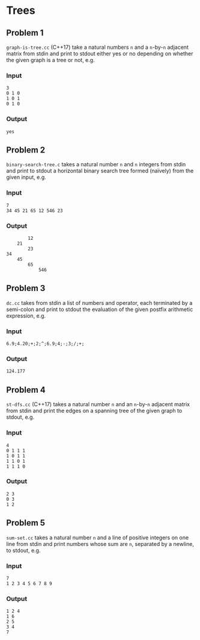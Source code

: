 # Trees
## Problem 1
`graph-is-tree.cc` (C++17) take a natural numbers `n` and a `n`-by-`n` adjacent
matrix from stdin and print to stdout either yes or no depending on whether the
given graph is a tree or not, e.g.

### Input
    3
    0 1 0
    1 0 1
    0 1 0

### Output
    yes

## Problem 2
`binary-search-tree.c` takes a natural number `n` and `n` integers from stdin
and print to stdout a horizontal binary search tree formed (naïvely) from the
given input, e.g.

### Input
    7
    34 45 21 65 12 546 23

### Output
            12
        21
            23
    34
        45
            65
                546

## Problem 3
`dc.cc` takes from stdin a list of numbers and operator, each terminated by a
semi-colon and print to stdout the evaluation of the given postfix arithmetic
expression, e.g.

### Input
    6.9;4.20;+;2;^;6.9;4;-;3;/;+;

### Output
    124.177

## Problem 4
`st-dfs.cc` (C++17) takes a natural number `n` and an `n`-by-`n` adjacent
matrix from stdin and print the edges on a spanning tree of the given graph to
stdout, e.g.

### Input
    4
    0 1 1 1
    1 0 1 1
    1 1 0 1
    1 1 1 0

### Output
    2 3
    0 3
    1 2

## Problem 5
`sum-set.cc` takes a natural number `n` and a line of positive integers on one
line from stdin and print numbers whose sum are `n`, separated by a newline, to
stdout, e.g.

### Input
    7
    1 2 3 4 5 6 7 8 9

### Output
    1 2 4
    1 6
    2 5
    3 4
    7
